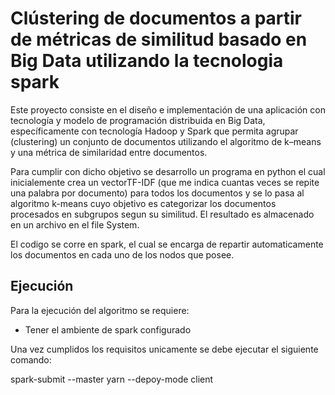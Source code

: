 # Clústering de documentos a partir de métricas de  similitud basado en Big Data utilizando la tecnologia spark

Este proyecto consiste en el diseño e implementación de una aplicación con tecnología y modelo de programación distribuida en Big Data, específicamente con tecnología Hadoop y Spark que permita agrupar (clustering) un conjunto de documentos utilizando el algoritmo de k–means y una métrica de similaridad entre documentos.

Para cumplir con dicho objetivo se desarrollo un programa en python el cual inicialemente crea un vectorTF-IDF (que me indica cuantas veces se repite una palabra por documento) para todos los documentos y se lo pasa al algoritmo k-means cuyo objetivo es categorizar los documentos procesados en subgrupos segun su similitud. El resultado es almacenado en un archivo en el file System.

El codigo se corre en spark, el cual se encarga de repartir automaticamente los documentos en cada uno de los nodos que posee.


## Ejecución
Para la ejecución del algoritmo se requiere:

* Tener el ambiente de spark configurado


Una vez cumplidos los requisitos unicamente se debe ejecutar el siguiente comando:

spark-submit --master yarn --depoy-mode client <nombre archivo>
